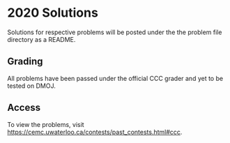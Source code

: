 # 2020 Solutions 

Solutions for respective problems will be posted under the the problem file directory as a README.

## Grading
All problems have been passed under the official CCC grader and yet to be tested on DMOJ. 

## Access
To view the problems, visit https://cemc.uwaterloo.ca/contests/past_contests.html#ccc. 

